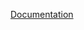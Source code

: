 [Documentation](https://akveo.github.io/ngx-admin/?utm_source=github&utm_medium=ngx_admin_readme&utm_campaign=themes)

